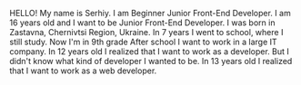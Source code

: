 HELLO! My name is Serhiy.
I am Beginner Junior Front-End Developer.
I am 16 years old and I want to be Junior Front-End Developer. 
I was born in Zastavna, Chernivtsi Region, Ukraine.
In 7 years I went to school, where I still study. Now I'm in 9th grade
After school I want to work in a large IT company.
In 12 years old I realized that I want to work as a developer.
Вut I didn't know what kind of developer I wanted to be.
In 13 years old I realized that I want to work as a web developer.
